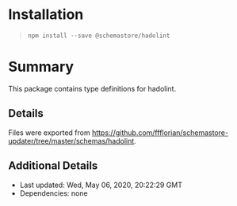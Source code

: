 # Installation
> `npm install --save @schemastore/hadolint`

# Summary
This package contains type definitions for hadolint.

## Details
Files were exported from https://github.com/ffflorian/schemastore-updater/tree/master/schemas/hadolint.

## Additional Details
* Last updated: Wed, May 06, 2020, 20:22:29 GMT
* Dependencies: none
